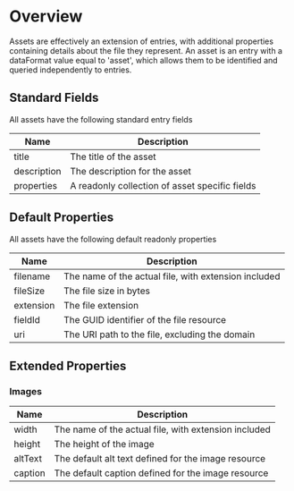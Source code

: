 # Overview

Assets are effectively an extension of entries, with additional properties containing details about the file they represent. An asset is an entry with a dataFormat value equal to 'asset', which allows them to be identified and queried independently to entries.

## Standard Fields

All assets have the following standard entry fields

| Name | Description |
| ---- | ----------- |
| title | The title of the asset |
| description | The description for the asset |
| properties | A readonly collection of asset specific fields |


## Default Properties

All assets have the following default readonly properties

| Name | Description |
| ---- | ----------- |
| filename | The name of the actual file, with extension included |
| fileSize | The file size in bytes |
| extension | The file extension |
| fieldId | The GUID identifier of the file resource |
| uri | The URI path to the file, excluding the domain |

## Extended Properties

### Images

| Name | Description |
| ---- | ----------- |
| width | The name of the actual file, with extension included |
| height | The height of the image |
| altText | The default alt text defined for the image resource |
| caption | The default caption defined for the image resource |